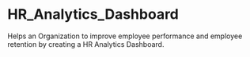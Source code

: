 # HR_Analytics_Dashboard
Helps an Organization to improve employee performance and employee retention by creating a HR Analytics Dashboard.

